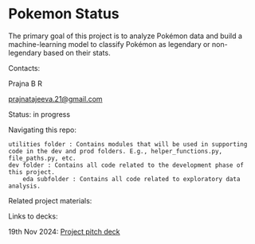 # Pokemon Status
The primary goal of this project is to analyze Pokémon data and build a machine-learning model to classify Pokémon as legendary or non-legendary based on their stats. 

Contacts:

   Prajna B R
   
   prajnatajeeva.21@gmail.com

Status: in progress

Navigating this repo:

    utilities folder : Contains modules that will be used in supporting code in the dev and prod folders. E.g., helper_functions.py, file_paths.py, etc.
    dev folder : Contains all code related to the development phase of this project.
        eda subfolder : Contains all code related to exploratory data analysis.

Related project materials:

   Links to decks:
   
   19th Nov 2024: [Project pitch deck](https://docs.google.com/presentation/d/1DS-YpW4dauN5akG_mkWMeZsEOIu3PSISttFcKM7_RVs/edit?usp=sharing)


